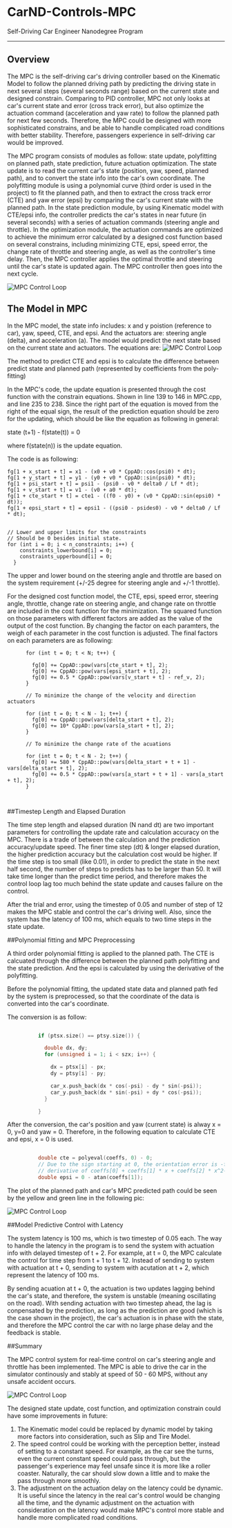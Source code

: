 # CarND-Controls-MPC
Self-Driving Car Engineer Nanodegree Program

[//]: # (Image References)
[image1]: ./Doc/MPC_Control_Loop.png
[image2]: ./Doc/StatePredictEquation.png
[image3]: ./Doc/MPC_Path_Plot.png
[image4]: ./Doc/MPC_Driving.gif

---
## Overview

The MPC is the self-driving car's driving controller based on the Kinematic Model to follow the planned driving path by predicting the driving state in next several steps (several seconds range) based on the current state and designed constrain. Comparing to PID controller, MPC not only looks at car's current state and error (cross track error), but also optimize the actuation command (acceleration and yaw rate) to follow the planned path for next few seconds. Therefore, the MPC could be designed with more sophisticated constrains, and be able to handle complicated road conditions with better stability. Therefore, passengers experience in self-driving car would be improved. 

The MPC program consists of modules as follow: state update, polyfitting on planned path, state prediction, future actuation optimization. The state update is to read the current car's state (position, yaw, speed, planned path), and to convert the state info into the car's own coordinate. The polyfitting module is using a polynomial curve (third order is used in the project) to fit the planned path, and then to extract the cross track error (CTE) and yaw error (epsi) by comparing the car's current state with the planned path. In the state prediction module, by using Kinematic model with CTE/epsi info, the controller predicts the car's states in near future (in several seconds) with a series of actuation commands (steering angle and throttle). In the optimization module, the actuation commands are optimized to achieve the minimum error calculated by a designed cost function based on several constrains, including minimizing CTE, epsi, speed error, the change rate of throttle and steering angle, as well as the controller's time delay. Then, the MPC controller applies the optimal throttle and steering until the car's state is updated again. The MPC controller then goes into the next cycle.

![MPC Control Loop][image1]

## The Model in MPC

In the MPC model, the state info includes: x and y poistion (reference to car), yaw, speed, CTE, and epsi. And the actuators are: steering angle (delta), and acceleration (a). The model would predict the next state based on the current state and actuators. The equations are:
![MPC Control Loop][image2]

The method to predict CTE and epsi is to calculate the difference between predict state and planned path (represented by coefficients from the poly-fitting)

In the MPC's code, the update equation is presented through the cost function with the constrain equations. Shown in line 139 to 146 in MPC.cpp, and line 235 to 238. Since the right part of the equation is moved from the right of the equal sign, the result of the prediction equation should be zero for the updating, which should be like the equation as following in general:

state (t+1) - f(state(t)) = 0 

where f(state(n)) is the update equation. 

The code is as following:

```
fg[1 + x_start + t] = x1 - (x0 + v0 * CppAD::cos(psi0) * dt);
fg[1 + y_start + t] = y1 - (y0 + v0 * CppAD::sin(psi0) * dt);
fg[1 + psi_start + t] = psi1 - (psi0 - v0 * delta0 / Lf * dt);
fg[1 + v_start + t] = v1 - (v0 + a0 * dt);
fg[1 + cte_start + t] = cte1 - ((f0 - y0) + (v0 * CppAD::sin(epsi0) * dt));
fg[1 + epsi_start + t] = epsi1 - ((psi0 - psides0) - v0 * delta0 / Lf * dt);


// Lower and upper limits for the constraints
// Should be 0 besides initial state.          
for (int i = 0; i < n_constraints; i++) {
    constraints_lowerbound[i] = 0;
    constraints_upperbound[i] = 0;
  }

```

The upper and lower bound on the steering angle and throttle are based on the system requirement (+/-25 degree for steering angle and +/-1 throttle).

For the designed cost function model, the CTE, epsi, speed error, steering angle, throttle, change rate on steering angle, and change rate on throttle are included in the cost function for the minimization. The squared function on those parameters with different factors are added as the value of the output of the cost function. By changing the factor on each paramters, the weigh of each parameter in the cost function is adjusted. The final factors on each parameters are as following:

```
      for (int t = 0; t < N; t++) {

        fg[0] += CppAD::pow(vars[cte_start + t], 2);
        fg[0] += CppAD::pow(vars[epsi_start + t], 2);
        fg[0] += 0.5 * CppAD::pow(vars[v_start + t] - ref_v, 2);
      }

      // To minimize the change of the velocity and direction actuators

      for (int t = 0; t < N - 1; t++) {
        fg[0] += CppAD::pow(vars[delta_start + t], 2);
        fg[0] += 10* CppAD::pow(vars[a_start + t], 2);
      }

      // To minimize the change rate of the acuations

      for (int t = 0; t < N - 2; t++) {
        fg[0] += 580 * CppAD::pow(vars[delta_start + t + 1] - vars[delta_start + t], 2);
        fg[0] += 0.5 * CppAD::pow(vars[a_start + t + 1] - vars[a_start + t], 2);
      }



```

##Timestep Length and Elapsed Duration

The time step length and elapsed duration (N nand dt) are two important parameters for controlling the update rate and calculation accuracy on the MPC. There is a trade of between the calculation and the prediction accuracy/update speed. The finer time step (dt) & longer elapsed duration, the higher prediction accuracy but the calculation cost would be higher. If the time step is too small (like 0.01), in order to predict the state in the next half second, the number of steps to predicts has to be larger than 50. It will take time longer than the predict time period, and therefore makes the control loop lag too much behind the state update and causes failure on the control. 

After the trial and error, using the timestep of 0.05 and number of step of 12 makes the MPC stable and control the car's driving well. Also, since the system has the latency of 100 ms, which equals to two time steps in the state update. 


##Polynomial fitting and MPC Preprocessing

A third order polynomial fitting is applied to the planned path. The CTE is calcuated through the difference between the planned path polyfitting and the state prediction. And the epsi is calculated by using the derivative of the polyfitting.

Before the polynomial fitting, the updated state data and planned path fed by the system is preprocessed, so that the coordinate of the data is converted into the car's coordinate. 

The conversion is as follow:

```c++

          if (ptsx.size() == ptsy.size()) {

            double dx, dy;
            for (unsigned i = 1; i < szx; i++) {

              dx = ptsx[i] - px;
              dy = ptsy[i] - py;

              car_x.push_back(dx * cos(-psi) - dy * sin(-psi));
              car_y.push_back(dx * sin(-psi) + dy * cos(-psi));
            }

          }

```

After the conversion, the car's position and yaw (current state) is alway x = 0, y=0 and yaw = 0. Therefore, in the following equation to calculate CTE and epsi, x = 0 is used. 

```c++

          double cte = polyeval(coeffs, 0) - 0;
          // Due to the sign starting at 0, the orientation error is -f'(x).
          // derivative of coeffs[0] + coeffs[1] * x + coeffs[2] * x^2-> coeffs[1] + 2* x * coeffs[2]
          double epsi = 0 - atan(coeffs[1]);

```

The plot of the planned path and car's MPC predicted path could be seen by the yellow and green line in the following pic:

![MPC Control Loop][image3]


##Model Predictive Control with Latency

The system latency is 100 ms, which is two timestep of 0.05 each. The way to handle the latency in the program is to send the system with actuation info with delayed timestep of t + 2. For example, at t = 0, the MPC calculate the control for time step from t + 1 to t + 12. Instead of sending to system with actuation at t + 0, sending to system with acutation at t + 2, which represent the latency of 100 ms. 

By sending acuation at t + 0, the actuation is two updates lagging behind the car's state, and therefore, the system is unstable (meaning oscillating on the road). With sending actuation with two timestep ahead, the lag is conpensated by the prediction, as long as the prediction are good (which is the case shown in the project), the car's actuation is in phase with the state, and therefore the MPC control the car with no large phase delay and the feedback is stable. 

##Summary

The MPC control system for real-time control on car's steering angle and throttle has been implemented. The MPC is able to drive the car in the simulator continously and stably at speed of 50 - 60 MPS, without any unsafe accident occurs. 

![MPC Control Loop][image4]

The designed state update, cost function, and optimization constrain could have some improvements in future:
1. The Kinematic model could be replaced by dynamic model by taking more factors into consideration, such as Slip and Tire Model.
2. The speed control could be working with the perception better, instead of setting to a constant speed. For example, as the car see the turns, even the current constant speed could pass through, but the passenger's experience may feel unsafe since it is more like a roller coaster. Naturally, the car should slow down a little and to make the pass through more smoothly.
3. The adjustment on the actuation delay on the latency could be dynamic. It is useful since the latency in the real car's control would be changing all the time, and the dynamic adjustment on the actuation with consideration on the latency would make MPC's control more stable and handle more complicated road conditions. 